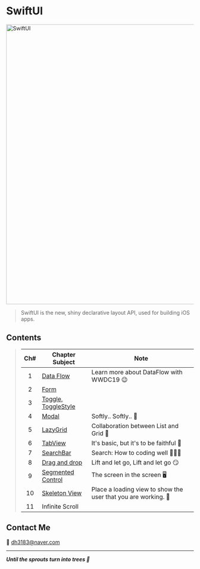 # SwiftUI
<img width="750" alt="SwiftUI" src="https://user-images.githubusercontent.com/83414134/197437410-3d5e1bf6-17e0-423f-ae3a-0b4a423cd71a.png">

> SwiftUI is the new, shiny declarative layout API, used for building iOS apps.

## Contents
> |Ch#|Chapter Subject|Note|
> |:---:|---|---|
> |1|[Data Flow](https://github.com/dh3183/SwiftUI-Study/blob/main/documentation/Data%20Flow.md)|Learn more about DataFlow with WWDC19 😉|
> |2|[Form]()||
> |3|[Toggle, ToggleStyle]()||
> |4|[Modal](https://github.com/dh3183/SwiftUI-Study/blob/main/documentation/Modal.md)|Softly.. Softly.. 👀|
> |5|[LazyGrid](https://github.com/dh3183/SwiftUI-Study/blob/main/documentation/LazyGrid.md)|Collaboration between List and Grid 📐|
> |6|[TabView](https://github.com/dh3183/SwiftUI-Study/blob/main/documentation/TabView.md)|It's basic, but it's to be faithful 🙂|
> |7|[SearchBar](https://github.com/dh3183/SwiftUI-Study/blob/main/documentation/SearchBar.md)|Search: How to coding well 👨🏻‍💻|
> |8|[Drag and drop]()|Lift and let go, Lift and let go 😏|
> |9|[Segmented Control](https://github.com/dh3183/SwiftUI-Study/blob/main/documentation/Segmented%20Control.md)|The screen in the screen 🖥️|
> |10|[Skeleton View](https://github.com/dh3183/SwiftUI-Study/blob/main/documentation/Skeleton%20View.md)|Place a loading view to show the user that you are working. 📡|
> |11|Infinite Scroll||
>
## Contact Me
📧 dh3183@naver.com

***
***Until the sprouts turn into trees 🌱***

